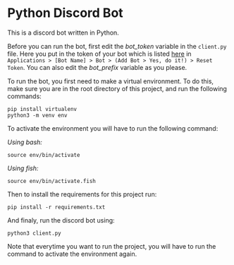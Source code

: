 # Python Discord Bot
This is a discord bot written in Python. 

Before you can run the bot, first edit the *bot_token* variable in the `client.py` file. Here you put in the token of your bot which is listed [here](https://discord.com/developers) in `Applications > [Bot Name] > Bot > (Add Bot > Yes, do it!) > Reset Token`. You can also edit the *bot_prefix* variable as you please. 

To run the bot, you first need to make a virtual environment. To do this, make sure you are in the root directory of this project, and run the following commands:

    pip install virtualenv
    python3 -m venv env

To activate the environment you will have to run the following command:

*Using bash:*

    source env/bin/activate

*Using fish:*

    source env/bin/activate.fish

Then to install the requirements for this project run:

    pip install -r requirements.txt

And finaly, run the discord bot using: 

    python3 client.py

Note that everytime you want to run the project, you will have to run the command to activate the environment again. 